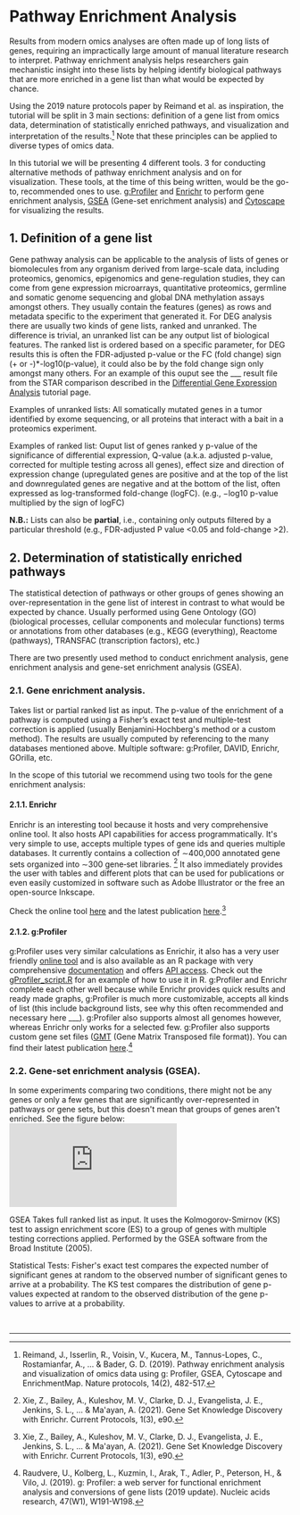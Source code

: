 # Pathway Enrichment Analysis

Results from modern omics analyses are often made up of long lists of genes, requiring an impractically large amount of manual literature research to interpret. Pathway enrichment analysis helps researchers gain mechanistic insight into these lists by helping identify biological pathways that are more enriched in a gene list than what would be expected by chance.

Using the 2019 nature protocols paper by Reimand et al. as inspiration, the tutorial will be split in 3 main sections: definition of a gene list from omics data, determination of statistically enriched pathways, and visualization and interpretation of the results.[^1] Note that these principles can be applied to diverse types of omics data.

In this tutorial we will be presenting 4 different tools. 3 for conducting alternative methods of pathway enrichment analysis and on for visualization. These tools, at the time of this being written, would be the go-to, recommended ones to use. [g:Profiler](https://biit.cs.ut.ee/gprofiler/gost) and [Enrichr](https://maayanlab.cloud/Enrichr/) to perform gene enrichment analysis, [GSEA](http://www.gsea-msigdb.org/gsea/index.jsp) (Gene-set enrichment analysis) and [Cytoscape](https://cytoscape.org/) for visualizing the results.

## 1. Definition of a gene list
Gene pathway analysis can be applicable to the analysis of lists of genes or biomolecules from any organism derived from large-scale data, including proteomics, genomics, epigenomics and gene-regulation studies, they can come from gene expression microarrays, quantitative proteomics, germline and somatic genome sequencing and global DNA methylation assays amongst others. They usually contain the features (genes) as rows and metadata specific to the experiment that generated it. For DEG analysis there are usually two kinds of gene lists, ranked and unranked. The difference is trivial, an unranked list can be any output list of biological features. The ranked list is ordered based on a specific parameter, for DEG results this is often the FDR-adjusted p-value or the FC (fold change) sign (+ or -)*-log10(p-value), it could also be by the fold change sign only amongst many others. For an example of this ouput see the ___ result file from the STAR comparison described in the [Differential Gene Expression Analysis](https://ludmercentre.github.io/rna-seq_workflow/markdown_files/DGE_analysis.html) tutorial page.

Examples of unranked lists:
All somatically mutated genes in a tumor identified by exome sequencing, or all proteins that interact with a bait in a proteomics experiment.

Examples of ranked list:
Ouput list of genes ranked y p-value of the significance of differential expression, Q-value (a.k.a. adjusted p-value, corrected for multiple testing across all genes), effect size and direction of expression change (upregulated genes are positive and at the top of the list and downregulated genes are negative and at the bottom of the list, often expressed as log-transformed fold-change (logFC). 
(e.g., −log10 p-value multiplied by the sign of logFC)

**N.B.:** Lists can also be **partial**, i.e., containing only outputs filtered by a particular threshold (e.g., FDR-adjusted P value <0.05 and fold-change >2).

## 2. Determination of statistically enriched pathways
The statistical detection of pathways or other groups of genes showing an over-representation in the gene list of interest in contrast to what would be expected by chance. Usually performed using Gene Ontology (GO) (biological processes, cellular components and molecular functions) terms or annotations from other databases (e.g., KEGG (everything), Reactome (pathways), TRANSFAC (transcription factors), etc.)

There are two presently used method to conduct enrichment analysis, gene enrichment analysis and gene-set enrichment analysis (GSEA).

### 2.1. Gene enrichment analysis.
Takes list or partial ranked list as input. The p-value of the enrichment of a pathway is computed using a Fisher’s exact test and multiple-test correction is applied (usually Benjamini‐Hochberg's method or a custom method). The results are usually computed by referencing to the many databases mentioned above. Multiple software: g:Profiler, DAVID, Enrichr, GOrilla, etc.

In the scope of this tutorial we recommend using two tools for the gene enrichment analysis:

#### 2.1.1. Enrichr
Enrichr is an interesting tool because it hosts and very comprehensive online tool. It also hosts API capabilities for access programmatically. It's very simple to use, accepts multiple types of gene ids and queries multiple databases. It currently contains a collection of ∼400,000 annotated gene sets organized into ∼300 gene‐set libraries. [^2] It also immediately provides the user with tables and different plots that can be used for publications or even easily customized in software such as Adobe Illustrator or the free an open-source Inkscape.

Check the online tool [here](https://maayanlab.cloud/Enrichr/) and the latest publication [here](https://doi.org/10.1002/cpz1.90).[^2]

#### 2.1.2. g:Profiler
g:Profiler uses very similar calculations as Enrichir, it also has a very user friendly [online tool](https://biit.cs.ut.ee/gprofiler/gost) and is also available as an R package with very comprehensive [documentation](https://biit.cs.ut.ee/gprofiler/page/r) and offers [API access](https://biit.cs.ut.ee/gprofiler/page/apis). Check out the [gProfiler_script.R](https://github.com/ludmercentre/rna-seq_workflow/blob/master/scripts/pathway_enrichment_analysis/gProfiler/gProfiler_script.R) for an example of how to use it in R. g:Profiler and Enrichr complete each other well because while Enrichr provides quick results and ready made graphs, g:Profiler is much more customizable, accepts all kinds of list (this include background lists, see why this often recommended and necessary here ___). g:Profiler also supports almost all genomes however, whereas Enrichr only works for a selected few. g:Profiler also supports custom gene set files ([GMT](http://software.broadinstitute.org/cancer/software/gsea/wiki/index.php/Data_formats#GMT:_Gene_Matrix_Transposed_file_format_.28.2A.gmt.29) (Gene Matrix Transposed file format)). You can find their latest publication [here](https://doi.org/10.1093/nar/gkz369).[^3]


### 2.2. Gene-set enrichment analysis (GSEA).
In some experiments comparing two conditions, there might not be any genes or only a few genes that are significantly over-represented in pathways or gene sets, but this doesn't mean that groups of genes aren't enriched. See the figure below:
![diab2](https://ludmercentre.github.io/rna-seq_workflow/markdown_files/images/diab2.pdf)


 GSEA Takes full ranked list as input. It uses the Kolmogorov-Smirnov (KS) test to assign enrichment score (ES) to a group of genes with multiple testing corrections applied.
Performed by the GSEA software from the Broad Institute (2005).

Statistical Tests:
Fisher's exact test compares the expected number of significant genes at random to the observed number of significant genes to arrive at a probability.
The KS test compares the distribution of gene p-values expected at random to the observed distribution of the gene p-values to arrive at a probability.


<br />

---

[^1]: Reimand, J., Isserlin, R., Voisin, V., Kucera, M., Tannus-Lopes, C., Rostamianfar, A., ... & Bader, G. D. (2019). Pathway enrichment analysis and visualization of omics data using g: Profiler, GSEA, Cytoscape and EnrichmentMap. Nature protocols, 14(2), 482-517.
[^2]: Xie, Z., Bailey, A., Kuleshov, M. V., Clarke, D. J., Evangelista, J. E., Jenkins, S. L., ... & Ma'ayan, A. (2021). Gene Set Knowledge Discovery with Enrichr. Current Protocols, 1(3), e90.
[^3]: Raudvere, U., Kolberg, L., Kuzmin, I., Arak, T., Adler, P., Peterson, H., & Vilo, J. (2019). g: Profiler: a web server for functional enrichment analysis and conversions of gene lists (2019 update). Nucleic acids research, 47(W1), W191-W198.
